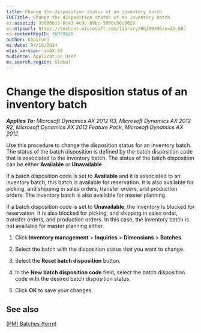 ```yaml
---
title: Change the disposition status of an inventory batch
TOCTitle: Change the disposition status of an inventory batch
ms:assetid: 95606b16-8c43-4c9c-b9bc-5566c86c0629
ms:mtpsurl: https://technet.microsoft.com/library/Hh209396(v=AX.60)
ms:contentKeyID: 36058620
author: Khairunj
ms.date: 04/18/2014
mtps_version: v=AX.60
audience: Application User
ms.search.region: Global
---
```


# Change the disposition status of an inventory batch 


_**Applies To:** Microsoft Dynamics AX 2012 R3, Microsoft Dynamics AX 2012 R2, Microsoft Dynamics AX 2012 Feature Pack, Microsoft Dynamics AX 2012_

Use this procedure to change the disposition status for an inventory batch. The status of the batch disposition is defined by the batch disposition code that is associated to the inventory batch. The status of the batch disposition can be either **Available** or **Unavailable**.

If a batch disposition code is set to **Available** and it is associated to an inventory batch, this batch is available for reservation. It is also available for picking, and shipping in sales orders, transfer orders, and production orders. The inventory batch is also available for master planning.

If a batch disposition code is set to **Unavailable**, the inventory is blocked for reservation. It is also blocked for picking, and shipping in sales order, transfer orders, and production orders. In this case, the inventory batch is not available for master planning either.

1.  Click **Inventory management** \> **Inquiries** \> **Dimensions** \> **Batches**.

2.  Select the batch with the disposition status that you want to change.

3.  Select the **Reset batch disposition** button.

4.  In the **New batch disposition code** field, select the batch disposition code with the desired batch disposition status.

5.  Click **OK** to save your changes.

## See also

[(PM) Batches (form)](https://technet.microsoft.com/library/hh209252\(v=ax.60\))

  


